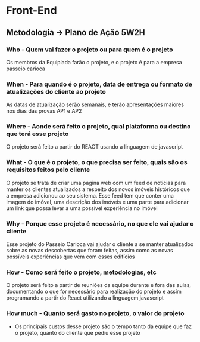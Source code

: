 # Front-End
## Metodologia -> Plano de Ação 5W2H
### Who - Quem vai fazer o projeto ou para quem é o projeto

Os membros da Equipiada farão o projeto, e o projeto é para a empresa passeio carioca

### When - Para quando é o projeto, data de entrega ou formato de atualizações do cliente ao projeto

As datas de atualização serão semanais, e terão apresentações maiores nos dias das provas AP1 e AP2

### Where -  Aonde será feito o projeto, qual plataforma ou destino que terá esse projeto

O projeto será feito a partir do REACT usando a linguagem de javascript

### What - O que é o projeto, o que precisa ser feito, quais são os requisitos feitos pelo cliente

O projeto se trata de criar uma pagina web com um feed de noticias para manter os clientes atualizados a respeito dos novos imóveis históricos que a empresa adicionou ao seu sistema. Esse feed tem que conter uma imagem do imóvel, uma descrição dos imóveis e uma parte para adicionar um link que possa levar a uma possível experiência no imóvel

### Why - Porque esse projeto é necessário, no que ele vai ajudar o cliente

Esse projeto do Passeio Carioca vai ajudar o  cliente a se manter  atualizadoo sobre as novas descobertas que foram feitas, assim como as novas possíveis experiências que vem com esses edifícios

### How - Como será feito o projeto, metodologias, etc

O projeto será feito a partir de reuniões da equipe durante e fora das aulas, documentando o que for necessário para realização do projeto e assim programando a partir do React utilizando a linguagem javascript

### How much - Quanto será gasto no projeto, o valor do projeto 

- Os principais custos desse projeto são o tempo tanto da equipe que faz o projeto, quanto do cliente que pediu esse projeto
